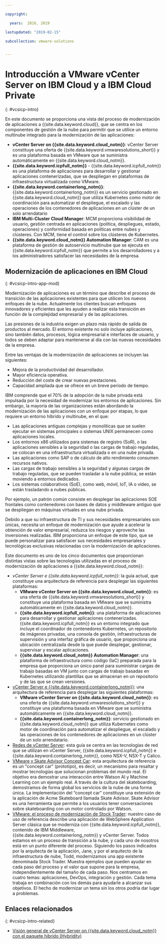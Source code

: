 ```yaml
---

copyright:

  years:  2016, 2019

lastupdated: "2019-02-15"

subcollection: vmware-solutions


---
```


# Introducción a VMware vCenter Server on IBM Cloud y a IBM Cloud Private
{: #vcsicp-intro}

En este documento se proporciona una vista del proceso de modernización de aplicaciones a {{site.data.keyword.cloud}}, que se centra en los componentes de gestión de la nube para permitir que se utilice un entorno multinube integrado para la modernización de las aplicaciones:

- **vCenter Server on {{site.data.keyword.cloud_notm}}**: vCenter Server constituye una oferta de {{site.data.keyword.vmwaresolutions_short}} y es una plataforma basada en VMware que se suministra automáticamente en {{site.data.keyword.cloud_notm}}.
- **{{site.data.keyword.icpfull_notm}}** - {{site.data.keyword.icpfull_notm}} es una plataforma de aplicaciones para desarrollar y gestionar aplicaciones contenerizadas, que se despliegan en plataformas de infraestructura virtualizada como VMware.
- **{{site.data.keyword.containerlong_notm}}**: {{site.data.keyword.containerlong_notm}} es un servicio gestionado en {{site.data.keyword.cloud_notm}} que utiliza Kubernetes como motor de coordinación para automatizar el despliegue, el escalado y las operaciones de los contenedores de aplicaciones en un clúster de un solo arrendatario
- **IBM Multi-Cluster Cloud Manager**: MCM proporciona visibilidad de usuario, gestión centrada en aplicaciones (política, despliegues, estado, operaciones) y conformidad basada en políticas entre nubes y clústeres. Con MCM, tiene el control sobre los clústeres de Kubernetes.
- **{{site.data.keyword.cloud_notm}} Automation Manager**: CAM es una plataforma de gestión de autoservicio multinube que se ejecuta en {{site.data.keyword.icpfull_notm}} que permite a los desarrolladores y a los administradores satisfacer las necesidades de la empresa.

## Modernización de aplicaciones en IBM Cloud
{: #vcsicp-intro-app-mod}

Modernización de aplicaciones es un término que describe el proceso de transición de las aplicaciones existentes para que utilicen los nuevos enfoques de la nube. Actualmente los clientes buscan enfoques innovadores y eficientes que les ayuden a realizar esta transición en función de la complejidad empresarial y de las aplicaciones.

Las presiones de la industria exigen un plazo más rápido de salida de productos al mercado. El entorno existente no solo incluye aplicaciones, sino también datos, procesos, lógica empresarial e interfaces de usuario, y todos se deben adaptar para mantenerse al día con las nuevas necesidades de la empresa.

Entre las ventajas de la modernización de aplicaciones se incluyen las siguientes:

- Mejora de la productividad del desarrollador.
- Mayor eficiencia operativa.
- Reducción del coste de crear nuevas prestaciones.
- Capacidad ampliada que se ofrece en un breve periodo de tiempo.

IBM comprende que el 70% de la adopción de la nube privada está impulsada por la necesidad de modernizar los entornos de aplicaciones. Sin embargo, la mayoría de las organizaciones están abordando la modernización de las aplicaciones con un enfoque por etapas, lo que requiere un entorno híbrido y multinube, en el que:

- Las aplicaciones antiguas complejas y monolíticas que se suelen ejecutar en sistemas principales o sistemas UNIX permanecen como aplicaciones locales.
- Los entornos x86 utilizados para sistemas de registro (SoR), o las aplicaciones sensibles a la seguridad o las cargas de trabajo reguladas, se colocan en una infraestructura virtualizada o en una nube privada.
- Las aplicaciones como SAP o de cálculo de alto rendimiento consumen recursos nativos.
- Las cargas de trabajo sensibles a la seguridad y algunas cargas de trabajo reguladas, que se pueden trasladar a la nube pública, se están moviendo a entornos dedicados.
- Los sistemas colaborativos (SoE), como web, móvil, IoT, IA o vídeo, se están trasladando a nubes públicas.

Por ejemplo, un patrón común consiste en desplegar las aplicaciones SOE frontales como contenedores con bases de datos y middleware antiguo que se despliegan en máquinas virtuales en una nube privada.

Debido a que su infraestructura de TI y sus necesidades empresariales son únicas, necesita un enfoque de modernización que ayude a acelerar la obtención de valor empresarial, reduzca los riesgos y aproveche las inversiones realizadas. IBM proporciona un enfoque de este tipo, que se puede personalizar para satisfacer sus necesidades empresariales y tecnológicas exclusivas relacionadas con la modernización de aplicaciones.

Este documento es uno de los cinco documentos que proporcionan distintas vistas sobre las tecnologías utilizadas en el proceso de modernización de aplicaciones a {{site.data.keyword.cloud_notm}}:

* _vCenter Server e {{site.data.keyword.icpfull_notm}}_: la guía actual, que constituye una arquitectura de referencia para desplegar las siguientes plataformas:
  - **VMware vCenter Server on {{site.data.keyword.cloud_notm}}**: es una oferta de {{site.data.keyword.vmwaresolutions_short}} y constituye una plataforma basada en VMware que se suministra automáticamente en {{site.data.keyword.cloud_notm}}.
  - **{{site.data.keyword.icpfull_notm}}**: una plataforma de aplicaciones para desarrollar y gestionar aplicaciones contenerizadas. {{site.data.keyword.icpfull_notm}} es un entorno integrado que incluye el coordinador de contenedores Kubernetes, un repositorio de imágenes privadas, una consola de gestión, infraestructuras de supervisión y una interfaz gráfica de usuario, que proporciona una ubicación centralizada desde la que puede desplegar, gestionar, supervisar y escalar aplicaciones.
  - **{{site.data.keyword.cloud_notm}} Automation Manager**: una plataforma de infraestructura como código (IaC) preparada para la empresa que proporciona un único panel para suministrar cargas de trabajo basadas en VM junto con cargas de trabajo basadas en Kubernetes utilizando plantillas que se almacenan en un repositorio y de las que se crean versiones.
* [vCenter Server e {{site.data.keyword.containerlong_notm}}](/docs/services/vmwaresolutions/archiref/vcsiks?topic=vmware-solutions-vcsiks-intro): una arquitectura de referencia para desplegar las siguientes plataformas:
  - **VMware vCenter Server on {{site.data.keyword.cloud_notm}}**: es una oferta de {{site.data.keyword.vmwaresolutions_short}} y constituye una plataforma basada en VMware que se suministra automáticamente en {{site.data.keyword.cloud_notm}}.
  - **{{site.data.keyword.containerlong_notm}}**: servicio gestionado en {{site.data.keyword.cloud_notm}} que utiliza Kubernetes como motor de coordinación para automatizar el despliegue, el escalado y las operaciones de los contenedores de aplicaciones en un clúster de un solo arrendatario.
* [Redes de vCenter Server](/docs/services/vmwaresolutions/archiref/vcsnsxt?topic=vmware-solutions-vcsnsxt-intro): esta guía se centra en las tecnologías de red que se utilizan en vCenter Server, {{site.data.keyword.icpfull_notm}} e {{site.data.keyword.containerlong_notm}}, como NSX-V, NSX-T y Calico.
* [VMware y Skate Advisor Concept Car](/docs/services/vmwaresolutions/archiref/vcscar?topic=vmware-solutions-vcscar-intro): esta arquitectura de referencia es un "concept car" (prototipo), es decir, un mecanismo para resaltar y mostrar tecnologías que solucionan problemas del mundo real. El objetivo era demostrar una interacción entre Watson AI y Machine Learning con un ejemplo real. A través de la cultura del skateboarding, demostramos de forma global los servicios de la nube de una forma única. La implementación del “concept car” constituye una extensión de la aplicación de Acme Skateboard llamada Skate Advisor. Skate Advisor es una herramienta que permite a los usuarios tener conversaciones sobre skateboarding con un motor controlado por Watson.
* [VMware: el proceso de modernización de Stock Trader](/docs/services/vmwaresolutions/archiref/vcscontent?topic=vmware-solutions-vcscontent-modjourney): nuestro caso de uso de referencia describe una aplicación de WebSphere Application Server clásica que se moderniza con {{site.data.keyword.icpfull_notm}}, contenido de IBM Middleware, {{site.data.keyword.containerlong_notm}} y vCenter Server. Todos estamos en un proceso de transición a la nube, y cada uno de nosotros está en un punto diferente del proceso. Siguiendo los pasos indicados por la arquitecta de la aplicación, Jane, y por el arquitecto de la infraestructura de nube, Todd, modernizamos una app existente denominada Stock Trader. Muestra ejemplos que pueden ayudar en cada paso del proceso y el valor que supone para la empresa, independientemente del tamaño de cada paso. Nos centramos en cuatro temas: aplicaciones, DevOps, integración y gestión. Cada tema trabaja en combinación con los demás para ayudarle a alcanzar sus objetivos. El hecho de modernizar un tema sin los otros podría dar lugar a problemas.

## Enlaces relacionados
{: #vcsicp-intro-related}

* [Visión general de vCenter Server on {{site.data.keyword.cloud_notm}} con el paquete híbrido (Hybridity)](/docs/services/vmwaresolutions/archiref/vcs?topic=vmware-solutions-vcs-hybridity-intro)
